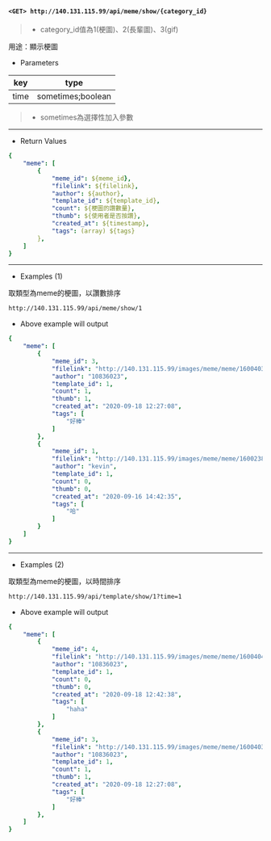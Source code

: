 #### `<GET> http://140.131.115.99/api/meme/show/{category_id}`

>* category_id值為1(梗圖)、2(長輩圖)、3(gif)

用途：顯示梗圖

* Parameters

|key |type             |
|----|-----------------|
|time|sometimes;boolean|

>* sometimes為選擇性加入參數

---

* Return Values

```yaml
{
    "meme": [
        {
            "meme_id": ${meme_id},
            "filelink": ${filelink},
            "author": ${author},
            "template_id": ${template_id},
            "count": ${梗圖的讚數量},
            "thumb": ${使用者是否按讚},
            "created_at": ${timestamp},
            "tags": (array) ${tags}
        },
    ]
}
```

---

* Examples (1)

取類型為meme的梗圖，以讚數排序

```html
http://140.131.115.99/api/meme/show/1
```

* Above example will output

```yaml
{
    "meme": [
        {
            "meme_id": 3,
            "filelink": "http://140.131.115.99/images/meme/meme/1600403228.jpeg",
            "author": "10836023",
            "template_id": 1,
            "count": 1,
            "thumb": 1,
            "created_at": "2020-09-18 12:27:08",
            "tags": [
                "好棒"
            ]
        },
        {
            "meme_id": 1,
            "filelink": "http://140.131.115.99/images/meme/meme/1600238555.jpeg",
            "author": "kevin",
            "template_id": 1,
            "count": 0,
            "thumb": 0,
            "created_at": "2020-09-16 14:42:35",
            "tags": [
                "哈"
            ]
        }
    ]
}
```

---

* Examples (2)

取類型為meme的梗圖，以時間排序

``` html
http://140.131.115.99/api/template/show/1?time=1
```

* Above example will output

```yaml
{
    "meme": [
        {
            "meme_id": 4,
            "filelink": "http://140.131.115.99/images/meme/meme/1600404158.jpeg",
            "author": "10836023",
            "template_id": 1,
            "count": 0,
            "thumb": 0,
            "created_at": "2020-09-18 12:42:38",
            "tags": [
                "haha"
            ]
        },
        {
            "meme_id": 3,
            "filelink": "http://140.131.115.99/images/meme/meme/1600403228.jpeg",
            "author": "10836023",
            "template_id": 1,
            "count": 1,
            "thumb": 1,
            "created_at": "2020-09-18 12:27:08",
            "tags": [
                "好棒"
            ]
        },
    ]
}
```
